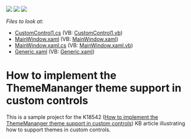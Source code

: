 <!-- default badges list -->
![](https://img.shields.io/endpoint?url=https://codecentral.devexpress.com/api/v1/VersionRange/128642126/11.1.7%2B)
[![](https://img.shields.io/badge/Open_in_DevExpress_Support_Center-FF7200?style=flat-square&logo=DevExpress&logoColor=white)](https://supportcenter.devexpress.com/ticket/details/E3524)
[![](https://img.shields.io/badge/📖_How_to_use_DevExpress_Examples-e9f6fc?style=flat-square)](https://docs.devexpress.com/GeneralInformation/403183)
<!-- default badges end -->
<!-- default file list -->
*Files to look at*:

* [CustomControl1.cs](./CS/DXSample/CustomControl1.cs) (VB: [CustomControl1.vb](./VB/DXSample/CustomControl1.vb))
* [MainWindow.xaml](./CS/DXSample/MainWindow.xaml) (VB: [MainWindow.xaml](./VB/DXSample/MainWindow.xaml))
* [MainWindow.xaml.cs](./CS/DXSample/MainWindow.xaml.cs) (VB: [MainWindow.xaml.vb](./VB/DXSample/MainWindow.xaml.vb))
* [Generic.xaml](./CS/DXSample/Themes/Generic.xaml) (VB: [Generic.xaml](./VB/DXSample/Themes/Generic.xaml))
<!-- default file list end -->
# How to implement the ThemeMananger theme support in custom controls


<p>This is a sample project for the K18542 (<a href="https://www.devexpress.com/Support/Center/p/K18542">How to implement the ThemeMananger theme support in custom controls</a>) KB article illustrating how to support themes in custom controls.</p>

<br/>


